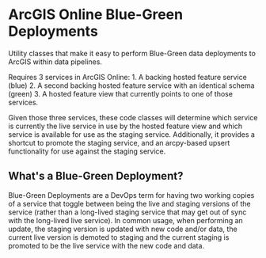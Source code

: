 # ArcGIS Online Blue-Green Deployments

Utility classes that make it easy to perform Blue-Green data deployments to ArcGIS within data pipelines.

Requires 3 services in ArcGIS Online:
    1. A backing hosted feature service (blue)
    2. A second backing hosted feature service with an identical schema (green)
    3. A hosted feature view that currently points to one of those services.

Given those three services, these code classes will determine which service is currently the live service in use by the hosted feature view and which service is available for use
as the staging service. Additionally, it provides a shortcut to promote the staging service, and an arcpy-based upsert functionality for use against the staging service.

## What's a Blue-Green Deployment?
Blue-Green Deployments are a DevOps term for having two working copies of a service that toggle between being the live and staging versions of the service (rather than a long-lived staging service that may get out of sync with the long-lived live service). In common usage, when performing an update, the staging version is updated with new code and/or data, the current live version is demoted to staging and the current staging is promoted to be the live service with the new code and data.